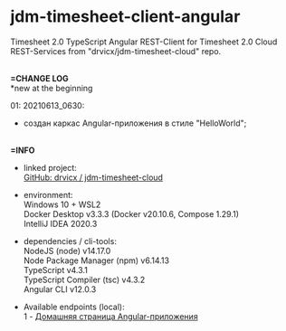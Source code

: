 # jdm-timesheet-client-angular
Timesheet 2.0 TypeScript Angular REST-Client for Timesheet 2.0 Cloud REST-Services from "drvicx/jdm-timesheet-cloud" repo.
<br><br>

**=CHANGE LOG**<br>
*new at the beginning <br>

01: 20210613_0630:
- создан каркас Angular-приложения в стиле "HelloWorld";<br>
  <br>


**=INFO**

- linked project:<br>
  [GitHub: drvicx / jdm-timesheet-cloud](https://github.com/drvicx/jdm-timesheet-cloud) <br>

- environment:<br>
  Windows 10 + WSL2 <br>
  Docker Desktop v3.3.3 (Docker v20.10.6, Compose 1.29.1) <br>
  IntelliJ IDEA 2020.3 <br>

- dependencies / cli-tools:<br>
  NodeJS (node) v14.17.0 <br>
  Node Package Manager (npm) v6.14.13 <br>
  TypeScript v4.3.1 <br>
  TypeScript Compiler (tsc) v4.3.2 <br>
  Angular CLI v12.0.3 <br>
  
- Available endpoints (local): <br>
  1 - [Домашняя страница Angular-приложения](http://localhost:4200) <br>
